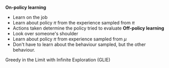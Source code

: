 **On-policy learning**
- Learn on the job
- Learn about policy $\pi$ from the experience sampled from $\pi$ 
- Actions taken determine the policy tried to evaluate
**Off-policy learning**
- Look over someone's shoulder
- Learn about policy $\pi$ from experience sampled from $\mu$ 
- Don't have to learn about the behaviour sampled, but the other behaviour. 


Greedy in the Limit with Infinite Exploration (GLIE)
